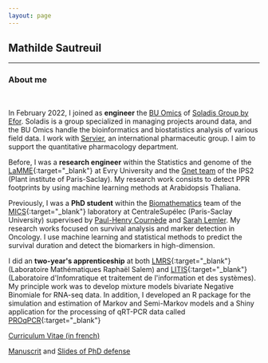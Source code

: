 ```yaml
---
layout: page
---
```


<div class="text-center">
  <h2> Mathilde Sautreuil</h2>
  <hr>
  <h3> About me</h3>
</div>
  <br/>

In February 2022, I joined as **engineer** the [BU Omics](https://www.soladisomics.fr/) of [Soladis Group by Efor](https://www.soladis.com/). Soladis is a group specialized in managing projects around data, and the BU Omics handle the bioinformatics and biostatistics analysis of various field data. I work with [Servier](https://www.servier.fr/), an international pharmaceutic group. I aim to support the quantitative pharmacology department.

Before, I was a **research engineer** within the Statistics and genome of the [LaMME](http://www.math-evry.cnrs.fr/welcome){:target="\_blank"} at Evry University and the [Gnet team](https://ips2.u-psud.fr/en/research/pmin-department-plant-microbe-interactions-and-networks-biotic-interactions/gnet-genomics-networks/team-gnet-m-l-martin-magniette.html) of the IPS2 (Plant institute of Paris-Saclay). My research work consists to detect PPR footprints by using machine learning methods at Arabidopsis Thaliana.

Previously, I was a **PhD student** within the <a href = 'http://biomathematics.mics.centralesupelec.fr/en'>Biomathematics</a> team of the [MICS](http://mics.centralesupelec.fr/en/){:target="\_blank"} laboratory at CentraleSupélec (Paris-Saclay University) supervised by [Paul-Henry Cournède](https://scholar.google.fr/citations?hl=fr&user=LGr1sroAAAAJ&view_op=list_works&sortby=pubdate) and [Sarah Lemler](https://sites.google.com/view/sarah-lemler). My research works focused on survival analysis and marker detection in Oncology. I use machine learning and statistical methods to predict the survival duration and detect the biomarkers in high-dimension.
                                        
I did an **two-year's apprenticeship** at both [LMRS](http://lmrs.univ-rouen.fr/){:target="\_blank"} (Laboratoire Mathématiques Raphaël Salem) and [LITIS](https://www.litislab.fr/accueil){:target="\_blank"} (Laboratoire d'Infomratique et traitement de l'information et des systèmes). My principle work was to develop mixture models bivariate Negative Binomiale for RNA-seq data. In addition, I developed an R package for the simulation and estimation of Markov and Semi-Markov models and a Shiny application for the processing of qRT-PCR data called [PROqPCR](https://qpcrapp.shinyapps.io/proqpcr/){:target="\_blank"}

[Curriculum Vitae (in french)](img/cv_MSautreuil.pdf)
<br>

[Manuscrit](https://tel.archives-ouvertes.fr/tel-03278955) and [Slides of PhD defense](img/soutenance_MSautreuil.pdf)
